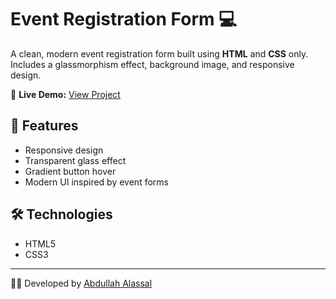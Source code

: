 # Event Registration Form 💻

A clean, modern event registration form built using **HTML** and **CSS** only.  
Includes a glassmorphism effect, background image, and responsive design.

🔗 **Live Demo:** [View Project](https://abdullahalassal-maker.github.io/form/)

## 🧠 Features
- Responsive design
- Transparent glass effect
- Gradient button hover
- Modern UI inspired by event forms

## 🛠️ Technologies
- HTML5  
- CSS3

---

👨‍💻 Developed by [Abdullah Alassal](https://github.com/abdullahalassal-maker)
